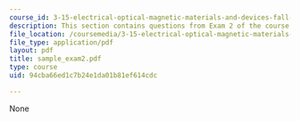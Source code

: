 ```yaml
---
course_id: 3-15-electrical-optical-magnetic-materials-and-devices-fall-2006
description: This section contains questions from Exam 2 of the course.
file_location: /coursemedia/3-15-electrical-optical-magnetic-materials-and-devices-fall-2006/94cba66ed1c7b24e1da01b81ef614cdc_sample_exam2.pdf
file_type: application/pdf
layout: pdf
title: sample_exam2.pdf
type: course
uid: 94cba66ed1c7b24e1da01b81ef614cdc

---
```

None